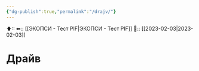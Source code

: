 ```yaml
---
{"dg-publish":true,"permalink":"/drajv/"}
---
```



⬆:: 
⬅:: [[ЭКОПСИ - Тест PIF\|ЭКОПСИ - Тест PIF]]
📅:: [[2023-02-03\|2023-02-03]] 

# Драйв


